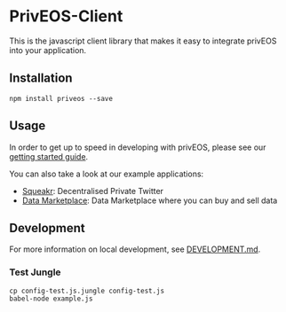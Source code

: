 # PrivEOS-Client

This is the javascript client library that makes it easy to integrate privEOS into your application.

## Installation

    npm install priveos --save
    
## Usage

In order to get up to speed in developing with privEOS, please see our [getting started guide](https://github.com/rawrat/priveos-client/wiki/Getting-started).

You can also take a look at our example applications:

* [Squeakr](https://github.com/rawrat/squeakr/): Decentralised Private Twitter
* [Data Marketplace](https://github.com/rawrat/privEOS_Demo_App): Data Marketplace where you can buy and sell data

## Development
For more information on local development, see [DEVELOPMENT.md](DEVELOPMENT.md).

### Test Jungle
    cp config-test.js.jungle config-test.js
    babel-node example.js
